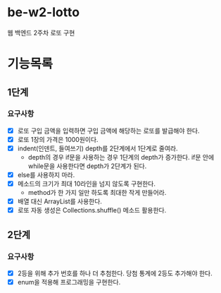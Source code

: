 # be-w2-lotto
웹 백엔드 2주차 로또 구현

# 기능목록
## 1단계
### 요구사항
- [x] 로또 구입 금액을 입력하면 구입 금액에 해당하는 로또를 발급해야 한다. 
- [x] 로또 1장의 가격은 1000원이다.
- [x] indent(인덴트, 들여쓰기) depth를 2단계에서 1단계로 줄여라. 
  - depth의 경우 if문을 사용하는 경우 1단계의 depth가 증가한다. if문 안에 while문을 사용한다면 depth가 2단계가 된다. 
- [x] else를 사용하지 마라. 
- [x] 메소드의 크기가 최대 10라인을 넘지 않도록 구현한다. 
  - method가 한 가지 일만 하도록 최대한 작게 만들어라. 
- [x] 배열 대신 ArrayList를 사용한다.
- [x] 로또 자동 생성은 Collections.shuffle() 메소드 활용한다.

## 2단계
### 요구사항
- [x] 2등을 위해 추가 번호를 하나 더 추첨한다. 당첨 통계에 2등도 추가해야 한다.
- [x] enum을 적용해 프로그래밍을 구현한다.